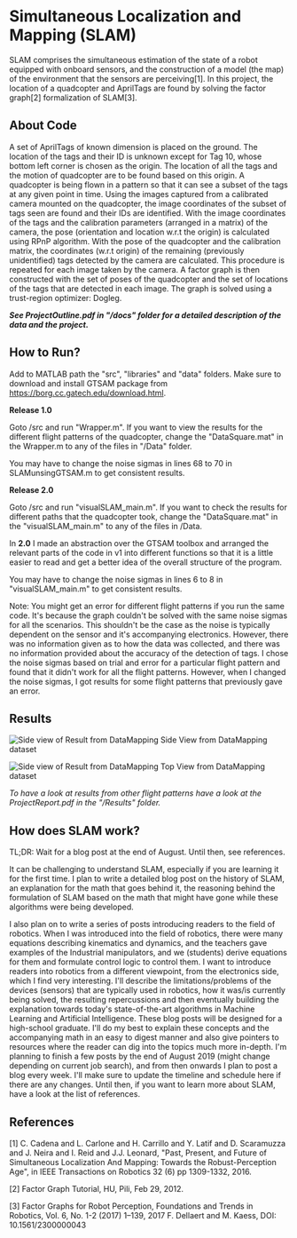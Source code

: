 # Simultaneous Localization and Mapping (SLAM)

SLAM comprises the simultaneous estimation of the state
of a robot equipped with onboard sensors, and the construction of a model (the map) of the environment that the sensors are perceiving[1]. In this project, the location of a quadcopter and AprilTags are found by solving the factor graph[2] formalization of SLAM[3].


## About Code

A set of AprilTags of known dimension is placed on the ground. The location of the tags and their ID is unknown except for Tag 10, whose bottom left corner is chosen as the origin. The location of all the tags and the motion of quadcopter are to be found based on this origin. A quadcopter is being flown in a pattern so that it can see a subset of the tags at any given point in time. Using the images captured from a calibrated camera mounted on the quadcopter, the image coordinates of the subset of tags seen are found and their IDs are identified. With the image coordinates of the tags and the calibration parameters (arranged in a matrix) of the camera, the pose (orientation and location w.r.t the origin) is calculated using RPnP algorithm. With the pose of the quadcopter and the calibration matrix, the coordinates (w.r.t origin) of the remaining (previously unidentified) tags detected by the camera are calculated. This procedure is repeated for each image taken by the camera. A factor graph is then constructed with the set of poses of the quadcopter and the set of locations of the tags that are detected in each image. The graph is solved using a trust-region optimizer: Dogleg.

**_See ProjectOutline.pdf in "/docs" folder for a detailed description of the data and the project._**


## How to Run?

Add to MATLAB path the "src", "libraries" and "data" folders. Make sure to download and install GTSAM package from https://borg.cc.gatech.edu/download.html. 

**Release 1.0**

Goto /src and run "Wrapper.m". If you want to view the results for the different flight patterns of the quadcopter, change the "DataSquare.mat" in the Wrapper.m to any of the files in "/Data" folder.

You may have to change the noise sigmas in lines 68 to 70 in SLAMunsingGTSAM.m to get consistent results. 

**Release 2.0**

Goto /src and run "visualSLAM_main.m". If you want to check the results for different paths that the quadcopter took, change the "DataSquare.mat" in the "visualSLAM_main.m" to any of the files in /Data. 

In **2.0** I made an abstraction over the GTSAM toolbox and arranged the relevant parts of the code in v1 into different functions so that it is a little easier to read and get a better idea of the overall structure of the program. 

You may have to change the noise sigmas in lines 6 to 8 in "visualSLAM_main.m" to get consistent results. 

Note: You might get an error for different flight patterns if you run the same code. It's because the graph couldn't be solved with the same noise sigmas for all the scenarios. This shouldn't be the case as the noise is typically dependent on the sensor and it's accompanying electronics. However, there was no information given as to how the data was collected, and there was no information provided about the accuracy of the detection of tags. I chose the noise sigmas based on trial and error for a particular flight pattern and found that it didn't work for all the flight patterns. However, when I changed the noise sigmas, I got results for some flight patterns that previously gave an error.


## Results

![Side view of Result from DataMapping](https://drive.google.com/uc?export=view&id=1FUsxQDNVCCNPayYACJnE6xbJZk5DQaeZ)
Side View from DataMapping dataset

![Side view of Result from DataMapping](https://drive.google.com/uc?export=view&id=1VRtdg9xIld4bH2ADVM27WGWV6DxUIHf7)
Top View from DataMapping dataset


*To have a look at results from other flight patterns have a look at the ProjectReport.pdf in the "/Results" folder.*


## How does SLAM work?


TL;DR: Wait for a blog post at the end of August. Until then, see references.

It can be challenging to understand SLAM, especially if you are learning it for the first time. I plan to write a detailed blog post on the history of SLAM, an explanation for the math that goes behind it, the reasoning behind the formulation of SLAM based on the math that might have gone while these algorithms were being developed. 

I also plan on to write a series of posts introducing readers to the field of robotics. When I was introduced into the field of robotics, there were many equations describing kinematics and dynamics, and the teachers gave examples of the Industrial manipulators, and we (students) derive equations for them and formulate control logic to control them. I want to introduce readers into robotics from a different viewpoint, from the electronics side, which I find very interesting. I'll describe the limitations/problems of the devices (sensors) that are typically used in robotics, how it was/is currently being solved, the resulting repercussions and then eventually building the explanation towards today's state-of-the-art algorithms in Machine Learning and Artificial Intelligence. These blog posts will be designed for a high-school graduate. I'll do my best to explain these concepts and the accompanying math in an easy to digest manner and also give pointers to resources where the reader can dig into the topics much more in-depth. I'm planning to finish a few posts by the end of August 2019 (might change depending on current job search), and from then onwards I plan to post a blog every week. I'll make sure to update the timeline and schedule here if there are any changes.  Until then, if you want to learn more about SLAM, have a look at the list of references.



## References

[1] C. Cadena and L. Carlone and H. Carrillo and Y. Latif and D. Scaramuzza and J. Neira and I. Reid and J.J. Leonard, "Past, Present, and Future of Simultaneous Localization And Mapping: Towards the Robust-Perception Age", in IEEE Transactions on Robotics 32 (6) pp 1309-1332, 2016.

[2] Factor Graph Tutorial, HU, Pili, Feb 29, 2012.

[3] Factor Graphs for Robot Perception, Foundations and Trends in Robotics, Vol. 6, No. 1-2 (2017) 1–139, 2017 F. Dellaert and M. Kaess, DOI: 10.1561/2300000043
